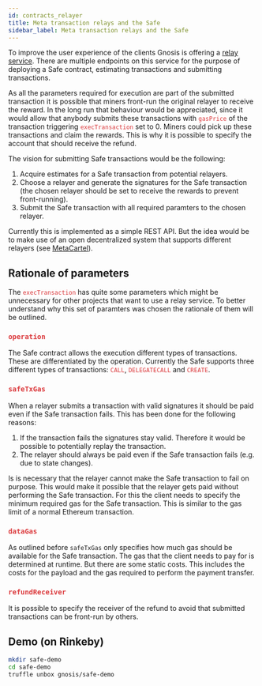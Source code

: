 ```yaml
---
id: contracts_relayer
title: Meta transaction relays and the Safe
sidebar_label: Meta transaction relays and the Safe
---
```

To improve the user experience of the clients Gnosis is offering a [relay service](services_02_relay.md). There are multiple endpoints on this service for the purpose of deploying a Safe contract, estimating transactions and submitting transactions.

As all the parameters required for execution are part of the submitted transaction it is possible that miners front-run the original relayer to receive the reward. In the long run that behaviour would be appreciated, since it would allow that anybody submits these transactions with  <span style="color:#DB3A3D">`gasPrice`</span> of the transaction triggering  <span style="color:#DB3A3D">`execTransaction`</span> set to 0. Miners could pick up these transactions and claim the rewards. This is why it is possible to specify the account that should receive the refund.

The vision for submitting Safe transactions would be the following:

1. Acquire estimates for a Safe transaction from potential relayers.
1. Choose a relayer and generate the signatures for the Safe transaction (the chosen relayer should be set to receive the rewards to prevent front-running).
1. Submit the Safe transaction with all required paramters to the chosen relayer.

Currently this is implemented as a simple REST API. But the idea would be to make use of an open decentralized system that supports different relayers (see [MetaCartel](https://github.com/Meta-tx)).

## Rationale of parameters
The  <span style="color:#DB3A3D">`execTransaction`</span> has quite some parameters which might be unnecessary for other projects that want to use a relay service. To better understand why this set of paramters was chosen the rationale of them will be outlined.

### <span style="color:#DB3A3D">`operation`</span>
The Safe contract allows the execution different types of transactions. These are differentiated by the operation. Currently the Safe supports three different types of transactions:  <span style="color:#DB3A3D">`CALL`</span>,  <span style="color:#DB3A3D">`DELEGATECALL`</span> and  <span style="color:#DB3A3D">`CREATE`</span>.

###  <span style="color:#DB3A3D"> `safeTxGas`</span>
When a relayer submits a transaction with valid signatures it should be paid even if the Safe transaction fails. This has been done for the following reasons:

1. If the transaction fails the signatures stay valid. Therefore it would be possible to potentially replay the transaction.
1. The relayer should always be paid even if the Safe transaction fails (e.g. due to state changes).

Is is necessary that the relayer cannot make the Safe transaction to fail on purpose. This would make it possible that the relayer gets paid without performing the Safe transaction. For this the client needs to specify the minimum required gas for the Safe transaction. This is similar to the gas limit of a normal Ethereum transaction.

###  <span style="color:#DB3A3D">`dataGas`</span>
As outlined before `safeTxGas` only specifies how much gas should be available for the Safe transaction. The gas that the client needs to pay for is determined at runtime. But there are some static costs. This includes the costs for the payload and the gas required to perform the payment transfer.

###  <span style="color:#DB3A3D">`refundReceiver`</span>
It is possible to specify the receiver of the refund to avoid that submitted transactions can be front-run by others.

## Demo (on **Rinkeby**)

```bash
mkdir safe-demo
cd safe-demo
truffle unbox gnosis/safe-demo
```
